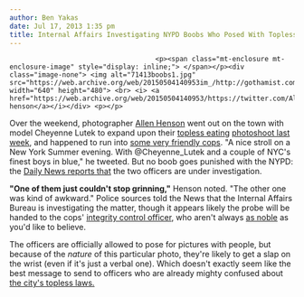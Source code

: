 ```yaml
---
author: Ben Yakas
date: Jul 17, 2013 1:35 pm
title: Internal Affairs Investigating NYPD Boobs Who Posed With Topless Woman
---
```


	
										<p><span class="mt-enclosure mt-enclosure-image" style="display: inline;"> </span></p><div class="image-none"> <img alt="71413boobs1.jpg" src="https://web.archive.org/web/20150504140953im_/http://gothamist.com/attachments/byakas/71413boobs1.jpg" width="640" height="480"> <br> <i> <a href="https://web.archive.org/web/20150504140953/https://twitter.com/AllenHenson/status/356440204086759426">allen henson</a></i></div> <p></p>

<p>Over the weekend, photographer <a href="https://web.archive.org/web/20150504140953/http://allenhenson.com/">Allen Henson</a> went out on the town with model Cheyenne Lutek to expand upon their <a href="https://web.archive.org/web/20150504140953/http://gothamist.com/2013/07/11/nsfw_photos_get_ready_for_more_topl.php#photo-1">topless eating</a> <a href="https://web.archive.org/web/20150504140953/http://gothamist.com/2013/07/09/yes_women_can_go_topless_in_nyc_but_1.php">photoshoot last week</a>, and happened to run into <a href="https://web.archive.org/web/20150504140953/http://gothamist.com/2013/07/14/nypd_boobs_naked_diner_poses_with_c.php">some very friendly cops</a>. &quot;A nice stroll on a New York Summer evening. With @Cheyenne_Lutek and a couple of NYC&apos;s finest boys in blue,&quot; he tweeted. But no boob goes punished with the NYPD: the <a href="https://web.archive.org/web/20150504140953/http://www.nydailynews.com/new-york/boobs-nypd-cops-pose-photo-nude-woman-article-1.1400606?localLinksEnabled=false">Daily News reports that</a> the two officers are under investigation.</p>

<p><strong>&quot;One of them just couldn&apos;t stop grinning,&quot;</strong> Henson noted. &quot;The other one was kind of awkward.&quot; Police sources told the News that the Internal Affairs Bureau is investigating the matter, though it appears likely the probe will be handed to the cops&apos; <a href="https://web.archive.org/web/20150504140953/http://www.nytimes.com/1991/04/15/nyregion/integrity-control-officers-policing-the-police.html?pagewanted=all&amp;src=pm">integrity control officer</a>, who aren&apos;t always <a href="https://web.archive.org/web/20150504140953/http://gothamist.com/2011/05/19/nypd_integrity_officers_mom_caught.php">as noble</a> as you&apos;d like to believe.</p>

<p>The officers are officially allowed to pose for pictures with people, but because of the <em>nature</em> of this particular photo, they&apos;re likely to get a slap on the wrist (even if it&apos;s just a verbal one). Which doesn&apos;t exactly seem like the best message to send to officers who are already mighty confused about <a href="https://web.archive.org/web/20150504140953/http://gothamist.com/2013/05/15/cops_told_not_to_arrest_topless_wom.php">the city&apos;s topless laws.</a></p>					
										
									
				